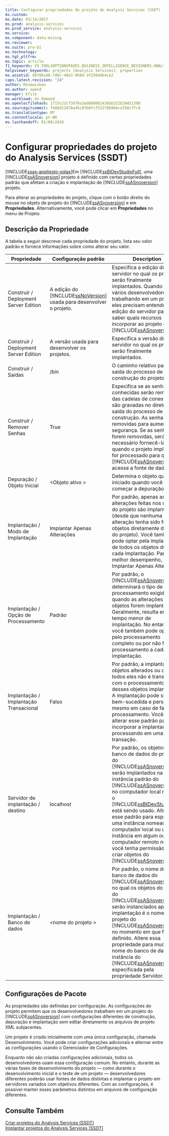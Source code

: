 ```yaml
---
title: Configurar propriedades de projeto do Analysis Services (SSDT) | Microsoft Docs
ms.custom: 
ms.date: 03/14/2017
ms.prod: analysis-services
ms.prod_service: analysis-services
ms.service: 
ms.component: data-mining
ms.reviewer: 
ms.suite: pro-bi
ms.technology: 
ms.tgt_pltfrm: 
ms.topic: article
f1_keywords: VS.TOOLSOPTIONSPAGES.BUSINESS_INTELLIGENCE_DESIGNERS.ANALYSIS_SERVICES_DESIGNERS.GENERAL
helpviewer_keywords: projects [Analysis Services], properties
ms.assetid: d9786c66-7d8c-48e3-950d-3f25044b4ce2
caps.latest.revision: "24"
author: Minewiskan
ms.author: owend
manager: kfile
ms.workload: On Demand
ms.openlocfilehash: 1715c22cf3976a3ad888081436bb322b38451308
ms.sourcegitcommit: f486d12078a45c87b0fcf52270b904ca7b0c7fc8
ms.translationtype: MT
ms.contentlocale: pt-BR
ms.lasthandoff: 01/08/2018
---
```

# <a name="configure-analysis-services-project-properties-ssdt"></a>Configurar propriedades do projeto do Analysis Services (SSDT)
[!INCLUDE[ssas-appliesto-sqlas](../../includes/ssas-appliesto-sqlas.md)]Em [!INCLUDE[ssBIDevStudioFull](../../includes/ssbidevstudiofull-md.md)], uma [!INCLUDE[ssASnoversion](../../includes/ssasnoversion-md.md)] projeto é definido com certas propriedades padrão que afetam a criação e implantação de [!INCLUDE[ssASnoversion](../../includes/ssasnoversion-md.md)] projeto.  
  
 Para alterar as propriedades do projeto, clique com o botão direito do mouse no objeto de projeto do [!INCLUDE[ssASnoversion](../../includes/ssasnoversion-md.md)] e em **Propriedades**. Alternativamente, você pode clicar em **Propriedades** no menu de Projeto.  
  
## <a name="property-description"></a>Descrição da Propriedade  
 A tabela a seguir descreve cada propriedade do projeto, lista seu valor padrão e fornece informações sobre como alterar seu valor.  
  
|Propriedade|Configuração padrão|Description|  
|--------------|---------------------|-----------------|  
|Construir / Deployment Server Edition|A edição do [!INCLUDE[ssNoVersion](../../includes/ssnoversion-md.md)] usada para desenvolver o projeto.|Especifica a edição do servidor no qual os projetos serão finalmente implantados. Quando houver vários desenvolvedores trabalhando em um projeto, eles precisam entender a edição do servidor para saber quais recursos incorporar ao projeto do [!INCLUDE[ssASnoversion](../../includes/ssasnoversion-md.md)] .|  
|Construir / Deployment Server Edition|A versão usada para desenvolver os projetos.|Especifica a versão do servidor no qual os projetos serão finalmente implantados.|  
|Construir / Saídas|/bin|O caminho relativo para a saída do processo de construção do projeto.|  
|Construir / Remover Senhas|True|Especifica se as senhas conhecidas serão removidas das cadeias de conexão que são gravadas no diretório de saída do processo de construção. As senhas são removidas para aumentar a segurança. Se as senhas forem removidas, será necessário fornecê-las quando o projeto implantado for processado para que o [!INCLUDE[ssASnoversion](../../includes/ssasnoversion-md.md)] acesse a fonte de dados.|  
|Depuração / Objeto Inicial|\<Objeto ativo >|Determina o objeto que será iniciado quando você começar a depuração.|  
|Implantação / Modo de Implantação|Implantar Apenas Alterações|Por padrão, apenas as alterações feitas nos objetos do projeto são implantadas (desde que nenhuma outra alteração tenha sido feita nos objetos diretamente de fora do projeto). Você também pode optar pela implantação de todos os objetos durante cada implantação. Para um melhor desempenho, use Implantar Apenas Alterações.|  
|Implantação / Opção de Processamento|Padrão|Por padrão, o [!INCLUDE[ssASnoversion](../../includes/ssasnoversion-md.md)] determinará o tipo de processamento exigido quando as alterações a objetos forem implantadas. Geralmente, resulta em tempo menor de implantação. No entanto, você também pode optar pelo processamento completo ou por não fazer o processamento a cada implantação.|  
|Implantação / Implantação Transacional|Falso|Por padrão, a implantação de objetos alterados ou de todos eles não é transacional com o processamento desses objetos implantados. A implantação pode ser bem-sucedida e persistir mesmo em caso de falha do processamento. Você pode alterar esse padrão para incorporar a implantação e o processando em uma única transação.|  
|Servidor de implantação / destino|localhost|Por padrão, os objetos de banco de dados do projeto do [!INCLUDE[ssASnoversion](../../includes/ssasnoversion-md.md)] serão implantados na instância padrão do [!INCLUDE[ssASnoversion](../../includes/ssasnoversion-md.md)] no computador local no qual o [!INCLUDE[ssBIDevStudioFull](../../includes/ssbidevstudiofull-md.md)] está sendo usado. Altere esse padrão para especificar uma instância nomeada no computador local ou uma instância em algum outro computador remoto no qual você tenha permissão para criar objetos do [!INCLUDE[ssASnoversion](../../includes/ssasnoversion-md.md)] .|  
|Implantação / Banco de dados|\<nome do projeto >|Por padrão, o nome do banco de dados do [!INCLUDE[ssASnoversion](../../includes/ssasnoversion-md.md)] no qual os objetos do projeto do [!INCLUDE[ssASnoversion](../../includes/ssasnoversion-md.md)] serão instanciados após a implantação é o nome do projeto do [!INCLUDE[ssASnoversion](../../includes/ssasnoversion-md.md)] no momento em que foi definido. Altere essa propriedade para mudar o nome do banco de dados na instância do [!INCLUDE[ssASnoversion](../../includes/ssasnoversion-md.md)] especificada pela propriedade Servidor.|  
  
## <a name="property-configurations"></a>Configurações de Pacote  
 As propriedades são definidas por configuração. As configurações do projeto permitem que os desenvolvedores trabalhem em um projeto do [!INCLUDE[ssASnoversion](../../includes/ssasnoversion-md.md)] com configurações diferentes de construção, depuração e implantação sem editar diretamente os arquivos de projeto XML subjacentes.  
  
 Um projeto é criado inicialmente com uma única configuração, chamada Desenvolvimento. Você pode criar configurações adicionais e alternar entre as configurações usando o Gerenciador de Configurações.  
  
 Enquanto não são criadas configurações adicionais, todos os desenvolvedores usam essa configuração comum. No entanto, durante as várias fases de desenvolvimento do projeto — como durante o desenvolvimento inicial e o teste de um projeto — desenvolvedores diferentes poderão usar fontes de dados distintas e implantar o projeto em servidores variados com objetivos diferentes. Com as configurações, é possível manter esses parâmetros distintos em arquivos de configuração diferentes.  
  
## <a name="see-also"></a>Consulte Também  
 [Criar projetos do Analysis Services &#40;SSDT&#41;](../../analysis-services/multidimensional-models/build-analysis-services-projects-ssdt.md)   
 [Implantar projetos do Analysis Services &#40;SSDT&#41;](../../analysis-services/multidimensional-models/deploy-analysis-services-projects-ssdt.md)  
  
  
